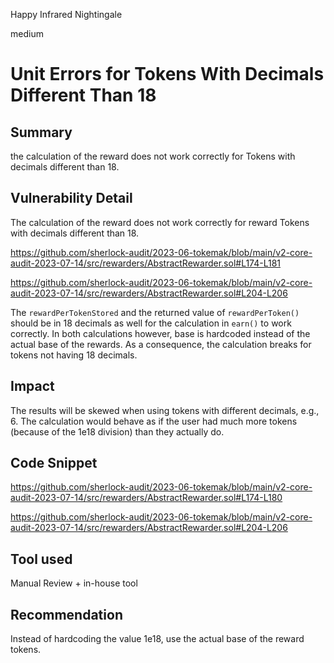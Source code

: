 Happy Infrared Nightingale

medium

# Unit Errors for Tokens With Decimals Different Than 18
## Summary
the calculation of the reward does not work correctly for Tokens with decimals different than 18.

## Vulnerability Detail
The calculation of the reward does not work correctly for reward Tokens with decimals different than 18.

https://github.com/sherlock-audit/2023-06-tokemak/blob/main/v2-core-audit-2023-07-14/src/rewarders/AbstractRewarder.sol#L174-L181

https://github.com/sherlock-audit/2023-06-tokemak/blob/main/v2-core-audit-2023-07-14/src/rewarders/AbstractRewarder.sol#L204-L206

The `rewardPerTokenStored` and the returned value of `rewardPerToken()` should be in 18 decimals as well for the calculation in `earn()` to work correctly. In both calculations however, base is hardcoded instead of the actual base of the rewards. As a consequence, the calculation breaks for tokens not having 18 decimals.

## Impact

The results will be skewed when using tokens with different decimals, e.g., 6. The calculation would behave as if the user had much more tokens (because of the 1e18 division) than they actually do.

## Code Snippet

https://github.com/sherlock-audit/2023-06-tokemak/blob/main/v2-core-audit-2023-07-14/src/rewarders/AbstractRewarder.sol#L174-L180

https://github.com/sherlock-audit/2023-06-tokemak/blob/main/v2-core-audit-2023-07-14/src/rewarders/AbstractRewarder.sol#L204-L206

## Tool used

Manual Review + in-house tool

## Recommendation

Instead of hardcoding the value 1e18, use the actual base of the reward tokens.
